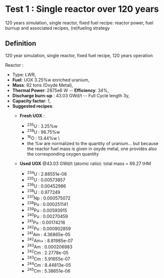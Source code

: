 Test 1 : Single reactor over 120 years
=============================================

120 years simulation, single reactor, fixed fuel recipe: reactor power, fuel burnup and associated recipes, (re)fueling strategy

Definition
----------------
120 year simulation, single reactor, fixed fuel recipe, 120 years operation

Reactor : 
* Type: LWR, 
* **Fuel**: UOX 3.25%w enriched uranium, 
* **Mass**: 82 tons (Oxyde Metal),
* **Thermal Power**: 2875e6 W -- **Efficiency**: 34%,  
* **Discharge burn-up** : 43.03 GWd/t -- Full Cycle length 3y, 
* **Capacity factor**: 1, 
* **Suggested recipes**:
  * **Fresh UOX** :
    * <sup>235</sup>U   :    3.25%w
    * <sup>238</sup>U   :   96.75%w
    * <sup>16</sup>O    :   13.44%w \
    * the %w are normalized to the quantity of uranium... but because the reactor fuel mass is given in oxyde metal, one provides also the corresponding oxygen quantity

  * **Used UOX** @43.03 GWd/t (atomic ratio): total mass = 69.27 tHM
    * <sup>234</sup>U   :  2.88551e-06
    * <sup>235</sup>U   :   0.00573857
    * <sup>236</sup>U   :   0.00452986
    * <sup>238</sup>U   :     0.977249
    * <sup>237</sup>Np  :  0.000575072
    * <sup>238</sup>Pu  :  0.000251141
    * <sup>239</sup>Pu  :   0.00593915
    * <sup>240</sup>Pu  :   0.00270459
    * <sup>241</sup>Pu  :   0.00174216
    * <sup>242</sup>Pu  :  0.000902859
    * <sup>241</sup>Am  :  4.36865e-05
    * <sup>242</sup>Am+ :  8.81985e-07
    * <sup>243</sup>Am  :  0.000206983
    * <sup>242</sup>Cm  :  2.2778e-05 
    * <sup>243</sup>Cm  :  5.91655e-07
    * <sup>244</sup>Cm  :  8.44813e-05
    * <sup>245</sup>Cm  :  5.38651e-06

